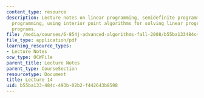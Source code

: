 ```yaml
---
content_type: resource
description: Lecture notes on linear programming, semidefinite programming, conic
  programming, using interior point algorithms for solving linear programs, and convex
  programs.
file: /media/courses/6-854j-advanced-algorithms-fall-2008/b55ba133484c493b02b2f442643b8508_lec14.pdf
file_type: application/pdf
learning_resource_types:
- Lecture Notes
ocw_type: OCWFile
parent_title: Lecture Notes
parent_type: CourseSection
resourcetype: Document
title: Lecture 14
uid: b55ba133-484c-493b-02b2-f442643b8508
---
```

